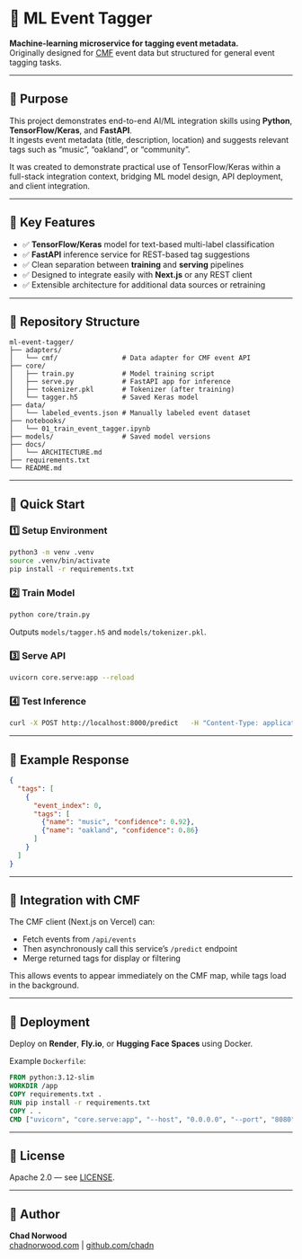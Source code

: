# 🧠 ML Event Tagger

**Machine-learning microservice for tagging event metadata.**  
Originally designed for [CMF](https://cmf.chadnorwood.com) event data but structured for general event tagging tasks.

---

## 🎯 Purpose

This project demonstrates end-to-end AI/ML integration skills using **Python**, **TensorFlow/Keras**, and **FastAPI**.  
It ingests event metadata (title, description, location) and suggests relevant tags such as “music”, “oakland”, or “community”.

It was created to demonstrate practical use of TensorFlow/Keras within a full-stack integration context, bridging ML model design, API deployment, and client integration.

---

## 🧩 Key Features

- ✅ **TensorFlow/Keras** model for text-based multi-label classification  
- ✅ **FastAPI** inference service for REST-based tag suggestions  
- ✅ Clean separation between **training** and **serving** pipelines  
- ✅ Designed to integrate easily with **Next.js** or any REST client  
- ✅ Extensible architecture for additional data sources or retraining

---

## 🧱 Repository Structure

```
ml-event-tagger/
├── adapters/
│   └── cmf/                # Data adapter for CMF event API
├── core/
│   ├── train.py            # Model training script
│   ├── serve.py            # FastAPI app for inference
│   ├── tokenizer.pkl       # Tokenizer (after training)
│   └── tagger.h5           # Saved Keras model
├── data/
│   └── labeled_events.json # Manually labeled event dataset
├── notebooks/
│   └── 01_train_event_tagger.ipynb
├── models/                 # Saved model versions
├── docs/
│   └── ARCHITECTURE.md
├── requirements.txt
└── README.md
```

---

## 🚀 Quick Start

### 1️⃣  Setup Environment
```bash
python3 -m venv .venv
source .venv/bin/activate
pip install -r requirements.txt
```

### 2️⃣  Train Model
```bash
python core/train.py
```
Outputs `models/tagger.h5` and `models/tokenizer.pkl`.

### 3️⃣  Serve API
```bash
uvicorn core.serve:app --reload
```

### 4️⃣  Test Inference
```bash
curl -X POST http://localhost:8000/predict   -H "Content-Type: application/json"   -d '{"events":[{"name":"Days Like This - House Music","description":"Oakland house music","location":"Oakland"}]}'
```

---

## 🧠 Example Response

```json
{
  "tags": [
    {
      "event_index": 0,
      "tags": [
        {"name": "music", "confidence": 0.92},
        {"name": "oakland", "confidence": 0.86}
      ]
    }
  ]
}
```

---

## 🧩 Integration with CMF

The CMF client (Next.js on Vercel) can:
- Fetch events from `/api/events`
- Then asynchronously call this service’s `/predict` endpoint
- Merge returned tags for display or filtering

This allows events to appear immediately on the CMF map, while tags load in the background.

---

## 🧰 Deployment

Deploy on **Render**, **Fly.io**, or **Hugging Face Spaces** using Docker.

Example `Dockerfile`:

```dockerfile
FROM python:3.12-slim
WORKDIR /app
COPY requirements.txt .
RUN pip install -r requirements.txt
COPY . .
CMD ["uvicorn", "core.serve:app", "--host", "0.0.0.0", "--port", "8080"]
```

---

## 📄 License

Apache 2.0 — see [LICENSE](LICENSE).

---

## 🧭 Author

**Chad Norwood**  
[chadnorwood.com](https://chadnorwood.com) | [github.com/chadn](https://github.com/chadn)

